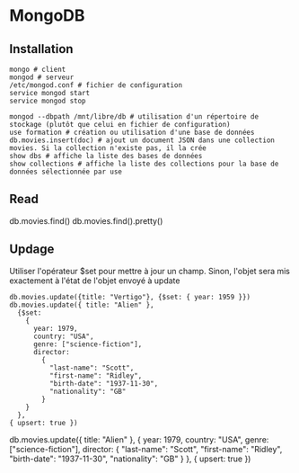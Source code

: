 # MongoDB

## Installation

```
mongo # client
mongod # serveur
/etc/mongod.conf # fichier de configuration
service mongod start
service mongod stop

mongod --dbpath /mnt/libre/db # utilisation d'un répertoire de stockage (plutôt que celui en fichier de configuration)
use formation # création ou utilisation d'une base de données
db.movies.insert(doc) # ajout un document JSON dans une collection movies. Si la collection n'existe pas, il la crée
show dbs # affiche la liste des bases de données
show collections # affiche la liste des collections pour la base de données sélectionnée par use

```

## Read

db.movies.find()
db.movies.find().pretty()

## Updage

Utiliser l'opérateur $set pour mettre à jour un champ. Sinon, l'objet sera mis exactement à l'état de l'objet envoyé à update

```
db.movies.update({title: "Vertigo"}, {$set: { year: 1959 }}) 
db.movies.update({ title: "Alien" }, 
  {$set:
    { 
      year: 1979,
      country: "USA",
      genre: ["science-fiction"],
      director: 
        {
          "last-name": "Scott", 
          "first-name": "Ridley",
          "birth-date": "1937-11-30",
          "nationality": "GB"
        }
    }
  }, 
{ upsert: true })
```

db.movies.update({ title: "Alien" }, 
    { 
      year: 1979,
      country: "USA",
      genre: ["science-fiction"],
      director: 
        {
          "last-name": "Scott", 
          "first-name": "Ridley",
          "birth-date": "1937-11-30",
          "nationality": "GB"
        }
    }, 
{ upsert: true })

